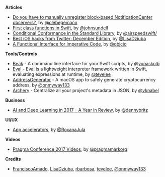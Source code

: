 **Articles**

* [Do you have to manually unregister block-based NotificationCenter observers?](https://oleb.net/blog/2018/01/notificationcenter-removeobserver/), by [@olebegemann](https://twitter.com/olebegemann)
* [First class functions in Swift](https://www.swiftbysundell.com/posts/first-class-functions-in-swift), by [@johnsundell](https://twitter.com/johnsundell)
* [Conditional Conformance in the Standard Library](https://swift.org/blog/conditional-conformance/), by [@airspeedswift/](https://twitter.com/airspeedswift/)
* [Best iOS hacks from Twitter: December Edition](http://pxlme.me/U6F-TaYh), by [@LisaDziuba](https://twitter.com/LisaDziuba)
* [A Functional Interface for Imperative Code](https://www.objc.io/blog/2018/01/09/justified-flow-layout/), by [@objcio](https://twitter.com/objcio)

**Tools/Controls**

* [Beak](https://github.com/yonaskolb/Beak) - A command line interface for your Swift scripts, by [@yonaskolb](https://twitter.com/yonaskolb)
* [Eval](https://github.com/tevelee/Eval) - Eval is a lightweight interpreter framework written in Swift, evaluating expressions at runtime, by [@tevelee](https://twitter.com/tevelee)
* [AddressGenerator](https://github.com/onmyway133/AddressGenerator) - A macOS app to safely generate cryptocurrency address, by [@onmyway133](https://twitter.com/onmyway133)
* [Archery](https://github.com/vknabel/Archery) - Centralize all your project's metadata in JSON, by [@vknabel](https://twitter.com/vknabel)

**Business**

* [AI and Deep Learning in 2017 – A Year in Review](http://www.wildml.com/2017/12/ai-and-deep-learning-in-2017-a-year-in-review/), by [@dennybritz](https://twitter.com/dennybritz)

**UI/UX**

* [App accelerators](http://engineering.nodesagency.com/articles/iOS/App-Accelerators/), by [@RoxanaJula](https://twitter.com/RoxanaJula)

**Videos**

* [Pragma Conference 2017 Videos](https://www.youtube.com/watch?v=yiE1R0qd1Gg&list=PLAVm70iJlMuvrV8Ut6fDQN-_X5AhPFtux), by [@pragmamarkorg](https://twitter.com/pragmamarkorg)

**Credits**

* [FranciscoAmado](https://github.com/FranciscoAmado), [LisaDziuba](https://github.com/LisaDziuba), [rbarbosa](https://github.com/rbarbosa), [tevelee](https://github.com/tevelee), [@onmyway133](https://github.com/onmyway133)
